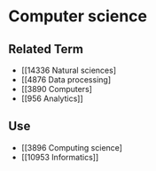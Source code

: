 # Computer science  

## Related Term

- [[14336 Natural sciences]
- [[4876 Data processing]
- [[3890 Computers]
- [[956 Analytics]]  

## Use

- [[3896 Computing science]
- [[10953 Informatics]]  

